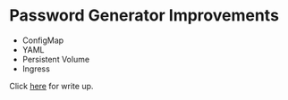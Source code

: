 # Password Generator Improvements

* ConfigMap
* YAML
* Persistent Volume
* Ingress

Click [here](https://mattrr78.github.io/passwordgenenv/) for write up.
